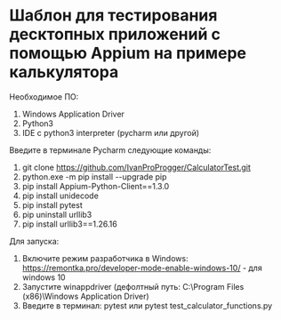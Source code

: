 # Шаблон для тестирования десктопных приложений с помощью Appium на примере калькулятора

Необходимое ПО:
1. Windows Application Driver
2. Python3
3. IDE c python3 interpreter (pycharm или другой)

Введите в терминале Pycharm следующие команды:
1. git clone https://github.com/IvanProProgger/CalculatorTest.git
2. python.exe -m pip install --upgrade pip
3. pip install Appium-Python-Client==1.3.0
4. pip install unidecode
5. pip install pytest
6. pip uninstall urllib3
7. pip install urllib3==1.26.16


Для запуска:
1. Включите режим разработчика в Windows:
https://remontka.pro/developer-mode-enable-windows-10/ - для windows 10
2. Запустите winappdriver (дефолтный путь: C:\Program Files (x86)\Windows Application Driver)
3. Введите в терминал: pytest или pytest test_calculator_functions.py 
